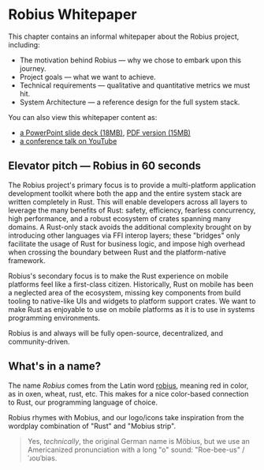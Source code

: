 # Robius Whitepaper

This chapter contains an informal whitepaper about the Robius project, including:
* The motivation behind Robius — why we chose to embark upon this journey.
* Project goals — what we want to achieve.
* Technical requirements — qualitative and quantitative metrics we must hit.
* System Architecture — a reference design for the full system stack.

You can also view this whitepaper content as:
* [a PowerPoint slide deck (18MB)](https://github.com/project-robius/files/raw/041e980ec1d14bf325f1fb2ba743f8ed142a70cb/Robius%20-%20A%20Vision%20for%20Multi-platform%20App%20Development%20in%20Rust.pptx), [PDF version (15MB)](https://github.com/project-robius/files/blob/041e980ec1d14bf325f1fb2ba743f8ed142a70cb/Robius%20-%20A%20Vision%20for%20Multi-platform%20App%20Development%20in%20Rust.pdf)
* [a conference talk on YouTube](https://youtu.be/8JfOXfmwotQ?si=kLogqnaApYPNuSq8&t=6802)


## Elevator pitch — Robius in 60 seconds
The Robius project's primary focus is to provide a multi-platform application development toolkit where both the app and the entire system stack are written completely in Rust.
This will enable developers across all layers to leverage the many benefits of Rust: safety, efficiency, fearless concurrency, high performance, and a robust ecosystem of crates spanning many domains.
A Rust-only stack avoids the additional complexity brought on by introducing other languages via FFI interop layers; these "bridges" only facilitate the usage of Rust for business logic, and impose high overhead when crossing the boundary between Rust and the platform-native framework.

Robius's secondary focus is to make the Rust experience on mobile platforms feel like a first-class citizen.
Historically, Rust on mobile has been a neglected area of the ecosystem, missing key components from build tooling to native-like UIs and widgets to platform support crates.
We want to make Rust as enjoyable to use on mobile platforms as it is to use in systems programming environments.


Robius is and always will be fully open-source, decentralized, and community-driven.



## What's in a name?
The name *Robius* comes from the Latin word [robius](http://latin-dictionary.net/definition/33662/robius-robia-robium), meaning red in color, as in oxen, wheat, rust, etc.
This makes for a nice color-based connection to Rust, our programming language of choice.

Robius rhymes with Mobius, and our logo/icons take inspiration from the wordplay combination of "Rust" and "Mobius strip". 

> Yes, *technically*, the original German name is Möbius, but we use an Americanized pronunciation with a long "o" sound: "Roe-bee-us" / ˈɹoʊˈbiəs.


<!-- cspell:ignore Mobius, Möbius, ˈɹoʊˈbiəs -->
